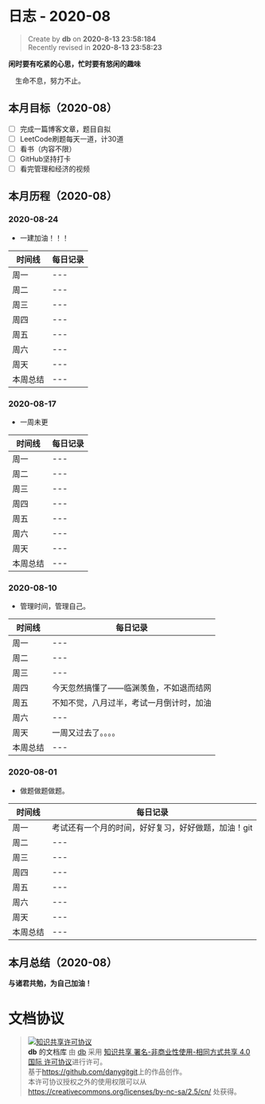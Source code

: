 日志 - 2020-08
===

> Create by **db** on **2020-8-13 23:58:184**  
> Recently revised in **2020-8-13 23:58:23**

**闲时要有吃紧的心思，忙时要有悠闲的趣味**

<!-- 一建复习开始时间：2019-12-16 -->

&emsp;生命不息，努力不止。

## 本月目标（2020-08）

* [ ] 完成一篇博客文章，题目自拟
* [ ] LeetCode刷题每天一道，计30道
* [ ] 看书（内容不限）
* [ ] GitHub坚持打卡
* [ ] 看完管理和经济的视频

## 本月历程（2020-08）

<!-- ### 2020-08-01

- slogan

| 时间线   | 每日记录 |
| -------- | -------- |
| 周一     | ---      |
| 周二     | ---      |
| 周三     | ---      |
| 周四     | ---      |
| 周五     | ---      |
| 周六     | ---      |
| 周天     | ---      |
| 本周总结 | ---      | --> 
### 2020-08-24

- 一建加油！！！

| 时间线   | 每日记录 |
| -------- | -------- |
| 周一     | ---      |
| 周二     | ---      |
| 周三     | ---      |
| 周四     | ---      |
| 周五     | ---      |
| 周六     | ---      |
| 周天     | ---      |
| 本周总结 | ---      | 
### 2020-08-17

- 一周未更

| 时间线   | 每日记录 |
| -------- | -------- |
| 周一     | ---      |
| 周二     | ---      |
| 周三     | ---      |
| 周四     | ---      |
| 周五     | ---      |
| 周六     | ---      |
| 周天     | ---      |
| 本周总结 | ---      | 

### 2020-08-10

- 管理时间，管理自己。

| 时间线   | 每日记录                                 |
| -------- | ---------------------------------------- |
| 周一     | ---                                      |
| 周二     | ---                                      |
| 周三     | ---                                      |
| 周四     | 今天忽然搞懂了——临渊羡鱼，不如退而结网   |
| 周五     | 不知不觉，八月过半，考试一月倒计时，加油 |
| 周六     | ---                                      |
| 周天     | 一周又过去了。。。。                     |
| 本周总结 | ---                                      |

### 2020-08-01

- 做题做题做题。

| 时间线   | 每日记录 |
| -------- | -------- |
| 周一     | 考试还有一个月的时间，好好复习，好好做题，加油！git       |
| 周二     | ---      |
| 周三     | ---      |
| 周四     | ---      |
| 周五     | ---      |
| 周六     | ---      |
| 周天     | ---      |
| 本周总结 | ---      |


## 本月总结（2020-08）

**与诸君共勉，为自己加油！**

# 文档协议
> <a rel="license" href="http://creativecommons.org/licenses/by-nc-sa/4.0/"><img alt="知识共享许可协议" style="border-width:0" src="https://i.creativecommons.org/l/by-nc-sa/4.0/88x31.png" /></a><br /><a xmlns:dct="http://purl.org/dc/terms/" property="dct:title">**db** 的文档库</a> 由 <a xmlns:cc="http://creativecommons.org/ns#" href="db" property="cc:attributionName" rel="cc:attributionURL">db</a> 采用 <a rel="license" href="http://creativecommons.org/licenses/by-nc-sa/4.0/">知识共享 署名-非商业性使用-相同方式共享 4.0 国际 许可协议</a>进行许可。<br />基于<a xmlns:dct="http://purl.org/dc/terms/" href="https://github.com/danygitgit" rel="dct:source">https://github.com/danygitgit</a>上的作品创作。<br />本许可协议授权之外的使用权限可以从 <a xmlns:cc="http://creativecommons.org/ns#" href="https://creativecommons.org/licenses/by-nc-sa/2.5/cn/" rel="cc:morePermissions">https://creativecommons.org/licenses/by-nc-sa/2.5/cn/</a> 处获得。
